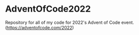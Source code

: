 # AdventOfCode2022
Repository for all of my code for 2022's Advent of Code event. (https://adventofcode.com/2022)
